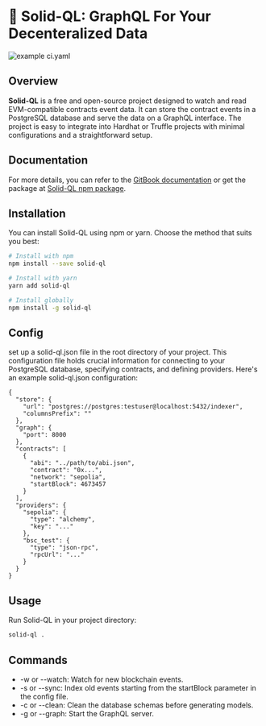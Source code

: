 

# 🚀 Solid-QL: GraphQL For Your Decenteralized Data 
![example ci.yaml](https://github.com/mesutrk95/solid-ql/actions/workflows/ci.yaml/badge.svg?branch=develop)

## Overview

**Solid-QL** is a free and open-source project designed to watch and read EVM-compatible contracts event data. It can store the contract events in a PostgreSQL database and serve the data on a GraphQL interface. The project is easy to integrate into Hardhat or Truffle projects with minimal configurations and a straightforward setup.



## Documentation
For more details, you can refer to the [GitBook documentation](https://masoudrk95.gitbook.io/solid-ql/) or get the package at [Solid-QL npm package](https://www.npmjs.com/package/solid-ql).

## Installation

You can install Solid-QL using npm or yarn. Choose the method that suits you best:

```bash
# Install with npm
npm install --save solid-ql

# Install with yarn
yarn add solid-ql

# Install globally
npm install -g solid-ql
```


## Config 
set up a solid-ql.json file in the root directory of your project. This configuration file holds crucial information for connecting to your PostgreSQL database, specifying contracts, and defining providers. Here's an example solid-ql.json configuration:
```
{
  "store": {
    "url": "postgres://postgres:testuser@localhost:5432/indexer",
    "columnsPrefix": ""
  },
  "graph": {
    "port": 8000
  },
  "contracts": [
    {
      "abi": "../path/to/abi.json",
      "contract": "0x...",
      "network": "sepolia",
      "startBlock": 4673457
    }
  ],
  "providers": {
    "sepolia": {
      "type": "alchemy",
      "key": "..."
    },
    "bsc_test": {
      "type": "json-rpc",
      "rpcUrl": "..."
    }
  }
}
```

## Usage
Run Solid-QL in your project directory:

```bash
solid-ql .
```

## Commands
- -w or --watch: Watch for new blockchain events.
- -s or --sync: Index old events starting from the startBlock parameter in the config file.
- -c or --clean: Clean the database schemas before generating models.
- -g or --graph: Start the GraphQL server.